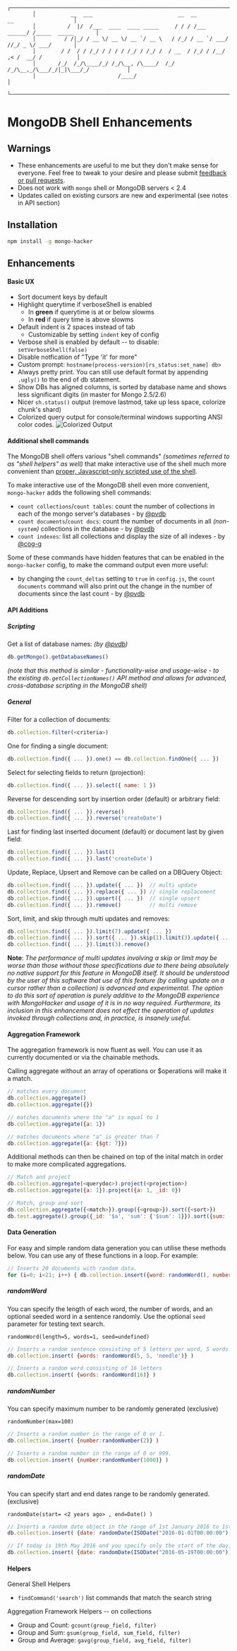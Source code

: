 
            ┌───────────────────────────────────────────────────────────────────────────────────┐
            │           __  ___                           __  __           __                   │
            │          /  |/  /___  ____  ____ _____     / / / /___ ______/ /_____  _____       │
            │         / /|_/ / __ \/ __ \/ __ `/ __ \   / /_/ / __ `/ ___/ //_/ _ \/ ___/       │
            │        / /  / / /_/ / / / / /_/ / /_/ /  / __  / /_/ / /__/ ,< /  __/ /           │
            │       /_/  /_/\____/_/ /_/\__, /\____/  /_/ /_/\__,_/\___/_/|_|\___/_/            │
            │                          /____/                                                   │
            └───────────────────────────────────────────────────────────────────────────────────┘

# MongoDB Shell Enhancements

## Warnings

* These enhancements are useful to me but they don't make sense for everyone. Feel free to tweak to your desire and please submit [feedback or pull requests](https://github.com/TylerBrock/mongo-hacker/issues).
* Does not work with `mongo` shell or MongoDB servers < 2.4
* Updates called on existing cursors are new and experimental (see notes in API section)

## Installation

```sh
npm install -g mongo-hacker
```

## Enhancements

#### Basic UX

  - Sort document keys by default
  - Highlight querytime if verboseShell is enabled
    - In **green** if querytime is at or below slowms
    - In **red** if query time is above slowms
  - Default indent is 2 spaces instead of tab
    - Customizable by setting `indent` key of config
  - Verbose shell is enabled by default -- to disable: `setVerboseShell(false)`
  - Disable notfication of "Type 'it' for more"
  - Custom prompt: `hostname(process-version)[rs_status:set_name] db>`
  - Always pretty print. You can still use default format by appending `.ugly()` to the end of db statement.
  - Show DBs has aligned columns, is sorted by database name and shows less significant digits (in master for Mongo 2.5/2.6)
  - Nicer `sh.status()` output (remove lastmod, take up less space, colorize chunk's shard)
  - Colorized query output for console/terminal windows supporting ANSI color codes.
    ![Colorized Output](http://tylerbrock.github.com/mongo-hacker/screenshots/colorized_shell.png)

#### Additional shell commands

The MongoDB shell offers various "shell commands" _(sometimes referred to as "shell helpers" as well)_ that make interactive use of the shell much more convenient than [proper, Javascript-only scripted use of the shell][interactive_versus_scripted].

To make interactive use of the MongoDB shell even more convenient, `mongo-hacker` adds the following shell commands:

* `count collections`/`count tables`: count the number of collections in each of the mongo server's databases - by [@pvdb][pvdb]
* `count documents`/`count docs`: count the number of documents in all _(non-`system`)_ collections in the database - by [@pvdb][pvdb]
* `count indexes`: list all collections and display the size of all indexes - by [@cog-g][cog-g]

Some of these commands have hidden features that can be enabled in the `mongo-hacker` config, to make the command output even more useful:

* by changing the `count_deltas` setting to `true` in `config.js`, the `count documents` command will also print out the change in the number of documents since the last count - by [@pvdb][pvdb]

[interactive_versus_scripted]: http://docs.mongodb.org/manual/tutorial/write-scripts-for-the-mongo-shell/#differences-between-interactive-and-scripted-mongo

[pvdb]: https://github.com/pvdb
[cog-g]: https://github.com/Cog-g

#### API Additions

##### Scripting

Get a list of database names: _(by [@pvdb][pvdb])_

```js
db.getMongo().getDatabaseNames()
```

_(note that this method is similar - functionality-wise and usage-wise - to the existing `db.getCollectionNames()` API method and allows for advanced, cross-database scripting in the MongoDB shell)_

##### General

Filter for a collection of documents:

```js
db.collection.filter(<criteria>)
```

One for finding a single document:

```js
db.collection.find({ ... }).one() == db.collection.findOne({ ... })
```

Select for selecting fields to return (projection):

```js
db.collection.find({ ... }).select({ name: 1 })
```

Reverse for descending sort by insertion order (default) or arbitrary field:

```js
db.collection.find({ ... }).reverse()
db.collection.find({ ... }).reverse('createDate')
```

Last for finding last inserted document (default) or document last by given field:

```js
db.collection.find({ ... }).last()
db.collection.find({ ... }).last('createDate')
```

Update, Replace, Upsert and Remove can be called on a DBQuery Object:

```js
db.collection.find({ ... }).update({ ... })  // multi update
db.collection.find({ ... }).replace({ ... }) // single replacement
db.collection.find({ ... }).upsert({ ... })  // single upsert
db.collection.find({ ... }).remove()         // multi remove
```

Sort, limit, and skip through multi updates and removes:

```js
db.collection.find({ ... }).limit(7).update({ ... })
db.collection.find({ ... }).sort({ ... }).skip(1).limit(3).update({ ... })
db.collection.find({ ... }).limit(3).remove()
```

**Note**: *The performance of multi updates involving a skip or limit may be worse than those without those specifications due to there being absolutely no native support for this feature in MongoDB itself. It should be understood by the user of this software that use of this feature (by calling update on a cursor rather than a collection) is advanced and experimental. The option to do this sort of operation is purely additive to the MongoDB experience with MongoHacker and usage of it is in no way required. Furthermore, its inclusion in this enhancement does not effect the operation of updates invoked through collections and, in practice, is insanely useful.*


#### Aggregation Framework

The aggregation framework is now fluent as well. You can use it as currently documented or via the chainable methods.

Calling aggregate without an array of operations or $operations will make it a match.

```js
// matches every document
db.collection.aggregate()
db.collection.aggregate({})

// matches documents where the "a" is equal to 1
db.collection.aggregate({a: 1})

// matches documents where "a" is greater than 7
db.collection.aggregate({a: {$gt: 7}})
```

Additional methods can then be chained on top of the inital match in order to make more complicated aggregations.

```js
// Match and project
db.collection.aggregate(<querydoc>).project(<projection>)
db.collection.aggregate({a: 1}).project({a: 1, _id: 0})

// Match, group and sort
db.collection.aggregate({<match>}).group({<group>}).sort({<sort>})
db.test.aggregate().group({_id: '$a', 'sum': {'$sum': 1}}).sort({sum: -1})
```

#### Data Generation

For easy and simple random data generation you can utilise these methods below. You can use any of these functions in a loop. For example: 

```js
// Inserts 20 documents with random data. 
for (i=0; i<21; i++) { db.collection.insert({word: randomWord(), number: randomNumber(), date: randomDate() }); }
```

##### randomWord 

You can specify the length of each word, the number of words, and an optional seeded word in a sentence randomly. Use the optional `seed` parameter for testing text search.

`randomWord(length=5, words=1, seed=undefined)` 

```js
// Inserts a random sentence consisting of 5 letters per word, 5 words in total, with a probability to insert the word 'needle' in the sentence
db.collection.insert( {words: randomWord(5, 5, 'needle')} )

// Inserts a random word consisting of 16 letters
db.collection.insert( {words: randomWord(16)} )
```

##### randomNumber

You can specify maximum number to be randomly generated (exclusive)

`randomNumber(max=100)`

```js
// Inserts a random number in the range of 0 or 1. 
db.collection.insert( {number:randomNumber(2)} )

// Inserts a random number in the range of 0 or 999. 
db.collection.insert( {number:randomNumber(1000)} )

```

##### randomDate 

You can specify start and end dates range to be randomly generated. (exclusive)

`randomDate(start= <2 years ago> , end=Date() )`

```js
// Inserts a random date object in the range of 1st January 2016 to 1st February 2016
db.collection.insert( {date: randomDate(ISODate("2016-01-01T00:00:00"), ISODate("2016-02-01T00:00:00"))})

// If today is 19th May 2016 and you specify only the start of the day, this will generate random date object between 00:00:00 to current time.  
db.collection.insert( {date: randomDate(ISODate("2016-05-19T00:00:00")) })
```


#### Helpers

General Shell Helpers

  - `findCommand('search')` list commands that match the search string


Aggregation Framework Helpers -- on collections

  - Group and Count: `gcount(group_field, filter)`
  - Group and Sum: `gsum(group_field, sum_field, filter)`
  - Group and Average: `gavg(group_field, avg_field, filter)`

